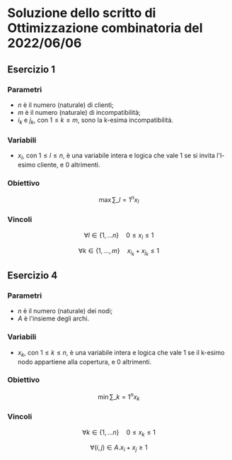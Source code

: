 # Soluzione dello scritto di Ottimizzazione combinatoria del 2022/06/06

## Esercizio 1

### Parametri

- $n$ è il numero (naturale) di clienti;
- $m$ è il numero (naturale) di incompatibilità;
- $i_k$ e $j_k$, con $1 \leq k \leq m$, sono la k-esima incompatibilità.

### Variabili

- $x_l$, con $1 \leq l \leq n$, è una variabile intera e logica che vale 1 se
  si invita l'l-esimo cliente, e 0 altrimenti.

### Obiettivo

$$ \max \sum\_{l=1}^{n} x_l $$

### Vincoli

$$ \forall l \in \{ 1, \dots n \} \quad 0 \leq x_l \leq 1 $$

$$ \forall k \in \{1, \dots, m\}\quad x_{i_k} + x_{j_k} \leq 1 $$

## Esercizio 4

### Parametri

- $n$ è il numero (naturale) dei nodi;
- $A$ è l'insieme degli archi.

### Variabili

- $x_k$, con $1 \leq k \leq n$, è una variabile intera e logica che vale 1 se
  il k-esimo nodo appartiene alla copertura, e 0 altrimenti.

### Obiettivo

$$ \min \sum\_{k=1}^{n} x_k $$

### Vincoli

$$ \forall k \in \{1, \dots n\}\quad 0 \leq x_k \leq 1 $$

$$ \forall (i, j) \in A. x_i + x_j \geq 1 $$
